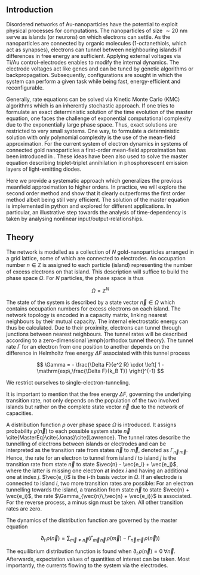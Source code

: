 ## Introduction

Disordered networks of $\mathrm{Au}$-nanoparticles have the potential to exploit physical processes for computations.
The nanoparticles of size $\sim 20$ nm serve as islands (or neurons) on which electrons can settle. As the nanoparticles are connected by organic molecules (1-octanethiols, which act as synapses), electrons can tunnel between neighbouring islands if differences in free energy are sufficient. Applying external voltages via Ti/Au control-electrodes enables to modify the internal dynamics. The electrode voltages act like genes and can be tuned by genetic algorithms or backpropagation. Subsequently, configurations are sought in which the system can perform a given task while being fast, energy-efficient and reconfigurable.

Generally, rate equations can be solved via Kinetic Monte Carlo (KMC) algorithms which is an inherently stochastic approach. If one tries to formulate an exact deterministic solution of the time evolution of the master equation, one faces the challenge of exponential computational complexity due to the exponentially large phase space. Thus, exact solutions are restricted to very small systems. One way, to formulate a deterministic solution with only polynomial complexity is the use of the mean-field approximation. For the current system of electron dynamics in systems of connected gold nanoparticles a first-order mean-field approximation has been introduced in . These ideas have been also used to solve the master equation describing triplet-triplet annihilation in phosphorescent emission layers of  light-emitting diodes.  

Here we provide a systematic approach which generalizes the previous meanfield approximation to higher orders. In practice, we will explore the second order method and show that it clearly outperforms the first order method albeit being still very efficient. The solution of the master equation is implemented in python and explored for different applications. In particular, an illustrative step towards the analysis of time-dependency is taken by analysing nonlinear input/output-relationships.

## Theory

The network is modelled as a collection of $N$ gold-nanoparticles arranged in a grid lattice, some of which are connected to electrodes. An occupation number $n \in \mathbb{Z}$ is assigned to each particle (island) representing the number of excess electrons on that island. This description will suffice to build the phase space $\Omega$. For $N$ particles, the phase space is thus


$$
    \Omega = \mathbb{Z}^N
$$

The state of the system is described by a state vector $\vec{n} \in \Omega$ which contains occupation numbers for excess electrons on each island. The network topology is encoded in a capacity matrix, linking nearest neighbours by their mutual capacity. The internal electrostatic energy can thus be calculated. Due to their proximity, electrons can tunnel through junctions between nearest neighbours. The tunnel rates will be described according to a zero-dimensional \emph{orthodox tunnel theory}. The tunnel rate $\Gamma$ for an electron from one position to another depends on the difference in Helmholtz free energy $\Delta F$ associated with this tunnel process

$$
    \Gamma = - \frac{\Delta F}{e^2 R} \cdot \left[ 1 - \mathrm{exp\,\frac{\Delta F}{k_B T}} \right]^{-1}
$$


We restrict ourselves to single-electron-tunneling.

It is important to mention that the free energy $\Delta F$, governing the underlying transition rate, not only depends on the population of the two involved islands but rather on the complete state vector $\vec{n}$ due to the network of capacities.  

A distribution function $\rho$ over phase space $\Omega$ is introduced. It assigns probability $\rho(\vec{n})$ to each possible system state $\vec{n}$ \cite{MasterEq}\cite{Jonas}\cite{Lawrence}. The tunnel rates describe the tunnelling of electrons between islands or electrodes and can be interpreted as the transition rate from states $\vec{n}$ to $\vec{m}$, denoted as $\Gamma_{\vec{n}\,\vec{m}}$. Hence, the rate for an electron to tunnel from island $i$ to island $j$ is the transition rate from state $\vec{n}$ to state $\vec{n} - \vec{e_i} + \vec{e_j}$, where the latter is missing one electron at index $i$ and having an additional one at index $j$. $\vec{e_i}$ is the i-th basis vector in $\Omega$. If an electrode is connected to island $i$, two more transition rates are possible: For an electron tunnelling towards the island, a transition from state $\vec{n}$ to state $\vec{n} + \vec{e_i}$, the rate $\Gamma_{\vec{n}\,\vec{n} + \vec{e_i}}$ is associated. For the reverse process, a minus sign must be taken. All other transition rates are zero.

The dynamics of the distribution function are governed by the master equation

$$
    \label{eq:master_eq}
    \partial_t\, \rho(\vec{n}) = \sum_{\vec{m} \neq \vec{n}}( \Gamma_{\vec{m}\,\vec{n}} \,\rho (\vec{m}) - \Gamma_{\vec{n}\,\vec{m}} \,\rho (\vec{n}))
$$

The equilibrium distribution function is found when $\partial_t \, \rho(\vec{n}) = 0 \;\forall \vec{n}$. Afterwards, expectation values of quantities of interest can be taken. Most importantly, the currents flowing to the system via the electrodes.
